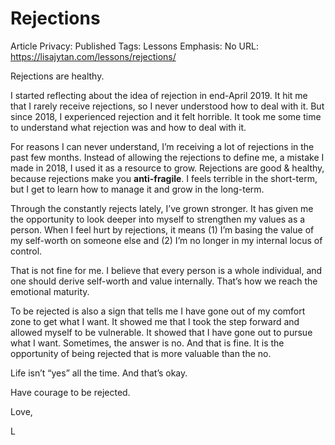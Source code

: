 # Rejections

Article Privacy: Published
Tags: Lessons
Emphasis: No
URL: https://lisajytan.com/lessons/rejections/

Rejections are healthy.

I started reflecting about the idea of rejection in end-April 2019. It hit me that I rarely receive rejections, so I never understood how to deal with it. But since 2018, I experienced rejection and it felt horrible. It took me some time to understand what rejection was and how to deal with it.

For reasons I can never understand, I’m receiving a lot of rejections in the past few months. Instead of allowing the rejections to define me, a mistake I made in 2018, I used it as a resource to grow. Rejections are good & healthy, because rejections make you **anti-fragile**. I feels terrible in the short-term, but I get to learn how to manage it and grow in the long-term.

Through the constantly rejects lately, I’ve grown stronger. It has given me the opportunity to look deeper into myself to strengthen my values as a person. When I feel hurt by rejections, it means (1) I’m basing the value of my self-worth on someone else and (2) I’m no longer in my internal locus of control.

That is not fine for me. I believe that every person is a whole individual, and one should derive self-worth and value internally. That’s how we reach the emotional maturity.

To be rejected is also a sign that tells me I have gone out of my comfort zone to get what I want. It showed me that I took the step forward and allowed myself to be vulnerable. It showed that I have gone out to pursue what I want. Sometimes, the answer is no. And that is fine. It is the opportunity of being rejected that is more valuable than the no.

Life isn’t “yes” all the time. And that’s okay.

Have courage to be rejected.

Love,

L